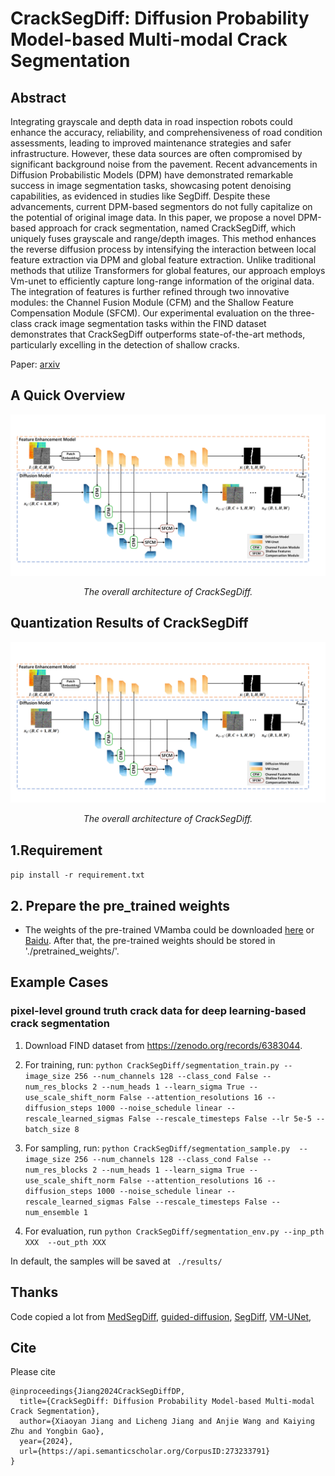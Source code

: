 # CrackSegDiff: Diffusion Probability Model-based Multi-modal Crack Segmentation

## Abstract

Integrating grayscale and depth data in road inspection robots could enhance the accuracy, reliability, and comprehensiveness of road condition assessments, leading to improved maintenance strategies and safer infrastructure. However, these data sources are often compromised by significant background noise from the pavement. Recent advancements in Diffusion Probabilistic Models (DPM) have demonstrated remarkable success in image segmentation tasks, showcasing potent denoising capabilities, as evidenced in studies like SegDiff. Despite these advancements, current DPM-based segmentors do not fully capitalize on the potential of original image data. In this paper, we propose a novel DPM-based approach for crack segmentation, named CrackSegDiff, which uniquely fuses grayscale and range/depth images. This method enhances the reverse diffusion process by intensifying the interaction between local feature extraction via DPM and global feature extraction. Unlike traditional methods that utilize Transformers for global features, our approach employs Vm-unet to efficiently capture long-range information of the original data. The integration of features is further refined through two innovative modules: the Channel Fusion Module (CFM) and the Shallow Feature Compensation Module (SFCM). Our experimental evaluation on the three-class crack image segmentation tasks within the FIND dataset demonstrates that CrackSegDiff outperforms state-of-the-art methods, particularly excelling in the detection of shallow cracks.

Paper: [arxiv](https://arxiv.org/abs/2410.08100)

## A Quick Overview 

<div align="center">
  <img width=680 src="https://github.com/sky-visionX/CrackSegDiff/blob/CrackSegdiff/1%20.png">
  <p><em>The overall architecture of CrackSegDiff.</em></p>
</div>

## Quantization Results of CrackSegDiff

<div align="center">
  <img width=680 src="https://github.com/sky-visionX/CrackSegDiff/blob/CrackSegdiff/1%20.png">
  <p><em>The overall architecture of CrackSegDiff.</em></p>
</div>

## 1.Requirement

``pip install -r requirement.txt``

## 2. Prepare the pre_trained weights

- The weights of the pre-trained VMamba could be downloaded [here](https://github.com/MzeroMiko/VMamba) or [Baidu](https://pan.baidu.com/s/1ci_YvPPEiUT2bIIK5x8Igw?pwd=wnyy). After that, the pre-trained weights should be stored in './pretrained_weights/'.

## Example Cases
### pixel-level ground truth crack data for deep learning-based crack segmentation
1. Download FIND dataset from https://zenodo.org/records/6383044.
  
2. For training, run: ``python CrackSegDiff/segmentation_train.py --image_size 256 --num_channels 128 --class_cond False --num_res_blocks 2 --num_heads 1 --learn_sigma True --use_scale_shift_norm False --attention_resolutions 16 --diffusion_steps 1000 --noise_schedule linear --rescale_learned_sigmas False --rescale_timesteps False --lr 5e-5 --batch_size 8``

3. For sampling, run: ``python CrackSegDiff/segmentation_sample.py  --image_size 256 --num_channels 128 --class_cond False --num_res_blocks 2 --num_heads 1 --learn_sigma True --use_scale_shift_norm False --attention_resolutions 16 --diffusion_steps 1000 --noise_schedule linear --rescale_learned_sigmas False --rescale_timesteps False --num_ensemble 1``

4. For evaluation, run ``python CrackSegDiff/segmentation_env.py --inp_pth XXX  --out_pth XXX``


In default, the samples will be saved at `` ./results/`` 

## Thanks
Code copied a lot from [MedSegDiff](https://github.com/MedicineToken/MedSegDiff), [guided-diffusion](https://github.com/openai/guided-diffusion), [SegDiff](https://github.com/tomeramit/SegDiff), [VM-UNet](https://github.com/JCruan519/VM-UNet), 
## Cite
Please cite
~~~
@inproceedings{Jiang2024CrackSegDiffDP,
  title={CrackSegDiff: Diffusion Probability Model-based Multi-modal Crack Segmentation},
  author={Xiaoyan Jiang and Licheng Jiang and Anjie Wang and Kaiying Zhu and Yongbin Gao},
  year={2024},
  url={https://api.semanticscholar.org/CorpusID:273233791}
}
~~~
